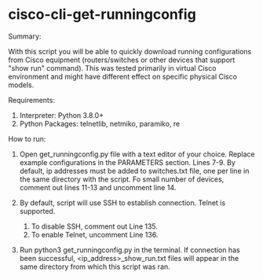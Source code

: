 # cisco-cli-get-runningconfig

Summary:

With this script you will be able to quickly download running configurations from Cisco equipment (routers/switches or 
other devices that support "show run" command). This was tested primarily in virtual Cisco environment and might have 
different effect on specific physical Cisco models. 

Requirements:

1) Interpreter: Python 3.8.0+
2) Python Packages: telnetlib, netmiko, paramiko, re

How to run:

1) Open get_runningconfig.py file with a text editor of your choice. Replace example configurations in the PARAMETERS
   section. Lines 7-9. By default, ip addresses must be added to switches.txt file, one per line in the same directory 
   with the script. Fo small number of devices, comment out lines 11-13 and uncomment line 14. 
   

2) By default, script will use SSH to establish connection. Telnet is supported.
    1) To disable SSH, comment out Line 135.
    2) To enable Telnet, uncomment Line 136.
   

3) Run python3 get_runningconfig.py in the terminal. If connection has been successful, <ip_address>_show_run.txt files
will appear in the same directory from which this script was ran.